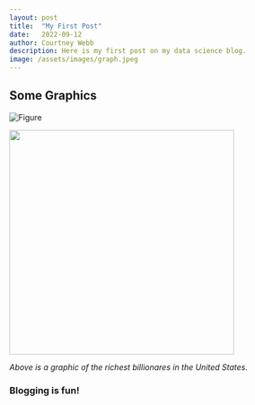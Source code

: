 ```yaml
---
layout: post
title:  "My First Post"
date:   2022-09-12
author: Courtney Webb
description: Here is my first post on my data science blog.
image: /assets/images/graph.jpeg
---
```


## Some Graphics

![Figure](https://github.com/courtneyhiatt/stat386-projects/raw/main/assets/images/billionares.png)

<img src="https://github.com/courtneyhiatt/stat386-projects/raw/main/assets/images/billionares.png" alt="" style="width:400px;"/>

*Above is a graphic of the richest billionares in the United States.* 


### Blogging is fun!
